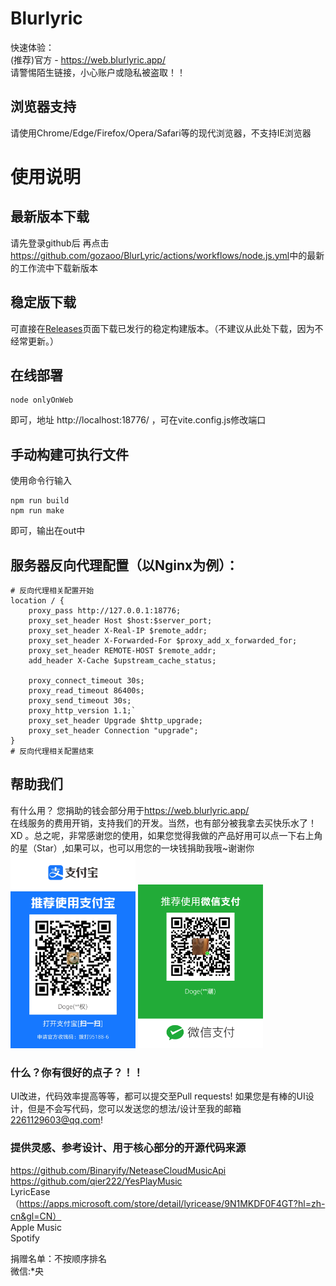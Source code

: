 # Blurlyric

快速体验：<br>
<a herf="https://web.blurlyric.app/">(推荐)官方 - https://web.blurlyric.app/</a><br>
请警惕陌生链接，小心账户或隐私被盗取！！

## 浏览器支持
请使用Chrome/Edge/Firefox/Opera/Safari等的现代浏览器，不支持IE浏览器

# 使用说明
## 最新版本下载
请先登录github后
再点击 <a herf="https://web.blurlyric.app/">https://github.com/gozaoo/BlurLyric/actions/workflows/node.js.yml</a>中的最新的工作流中下载新版本

## 稳定版下载

可直接在[Releases](https://github.com/gozaoo/BlurLyric2.0/releases)页面下载已发行的稳定构建版本。（不建议从此处下载，因为不经常更新。）

## 在线部署
```
node onlyOnWeb
```
即可，地址 http://localhost:18776/ ，可在vite.config.js修改端口

## 手动构建可执行文件
使用命令行输入
```
npm run build
npm run make
```
即可，输出在out中


## 服务器反向代理配置（以Nginx为例）：
```
# 反向代理相关配置开始
location / {
    proxy_pass http://127.0.0.1:18776;
    proxy_set_header Host $host:$server_port;
    proxy_set_header X-Real-IP $remote_addr;
    proxy_set_header X-Forwarded-For $proxy_add_x_forwarded_for;
    proxy_set_header REMOTE-HOST $remote_addr;
    add_header X-Cache $upstream_cache_status;

    proxy_connect_timeout 30s;
    proxy_read_timeout 86400s;
    proxy_send_timeout 30s;
    proxy_http_version 1.1;`
    proxy_set_header Upgrade $http_upgrade;
    proxy_set_header Connection "upgrade";
}
# 反向代理相关配置结束
```



## 帮助我们
有什么用？ 您捐助的钱会部分用于<a herf="https://web.blurlyric.app/">https://web.blurlyric.app/</a><br>在线服务的费用开销，支持我们的开发。当然，也有部分被我拿去买快乐水了！XD 。总之呢，非常感谢您的使用，如果您觉得我做的产品好用可以点一下右上角的星（Star）,如果可以，也可以用您的一块钱捐助我哦~谢谢你<br>
<img style="width: 200px" src="https://github.com/gozaoo/gozaoo.github.io/blob/main/image/zfbSK.jpg">
<img style="width: 200px" src="https://github.com/gozaoo/gozaoo.github.io/blob/main/image/wxSK.png"><br>

### 什么？你有很好的点子？！！
UI改进，代码效率提高等等，都可以提交至Pull requests! 如果您是有棒的UI设计，但是不会写代码，您可以发送您的想法/设计至我的邮箱 2261129603@qq.com!

### 提供灵感、参考设计、用于核心部分的开源代码来源
https://github.com/Binaryify/NeteaseCloudMusicApi<br>
https://github.com/qier222/YesPlayMusic<br>
LyricEase（https://apps.microsoft.com/store/detail/lyricease/9N1MKDF0F4GT?hl=zh-cn&gl=CN）<br>
Apple Music<br>
Spotify

捐赠名单：不按顺序排名 <br>
微信:*央


